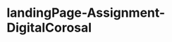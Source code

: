 # landingPage-Assignment-DigitalCorosal

<!-- Landing Page Coffee 3D -->
<!-- ###Landing Page Coffee 3D -->
<!-- Beautiful landing page website Ui, using Html Css and JavaScript. It contains a header and a home section where it shows a title, a description and a button with animations, as well as a 3D image with mouse movement. -->
